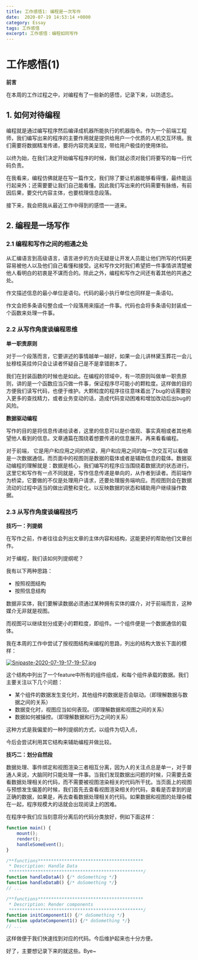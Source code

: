 ```yaml
---
title: 工作感悟1: 编程是一次写作
date:  2020-07-19 14:53:14 +0800
category: Essay
tags: 工作感悟
excerpt: 工作感悟：编程如同写作
---
```




# 工作感悟(1)



**前言**

在本周的工作过程之中，对编程有了一些新的感悟，记录下来，以防遗忘。



## 1. 如何对待编程

编程就是通过编写程序然后编译成机器所能执行的机器指令。作为一个前端工程师，我们编写出来的程序的主要作用就是提供给用户一个优质的人机交互环境。我们需要将数据精准传递，要将内容完美呈现，带给用户极佳的使用体验。

以终为始，在我们决定开始编写程序的时候，我们就必须对我们将要写的每一行代码负责。

在我看来，编程仿佛就是在写一篇作文，我们除了要让机器能够看得懂，最终能运行起来外；还需要要让我们自己能看懂。因此我们写出来的代码需要有脉络，有前因后果，要交代内容主体，也要梳理信息段落。

接下来，我会把我从最近工作中得到的感悟一一道来。



## 2. 编程是一场写作

### 2.1 编程和写作之间的相通之处

从汇编语言到高级语言，语言进步的方向无疑是让开发人员能让他们所写的代码更容易被他人以及他们自己看懂和接受。这和写作文时我们希望把一件事情讲清楚被他人看明白的初衷是不谋而合的。除此之外，编程和写作之间还有着其他的共通之处。

作文描述信息的最小单位是语句。代码的最小执行单位也同样是一条语句。

作文会把多条语句整合成一个段落用来描述一件事。代码也会将多条语句封装成一个函数来处理一件事。



### 2.2 从写作角度谈编程思维

**单一职责原则**

对于一个段落而言，它要讲述的事情越单一越好，如果一会儿讲林黛玉葬花一会儿扯穆桂英挂帅只会让读者怀疑自己是不是拿错剧本了。

我们在封装函数的时候也是如此。在编程的领域中，有一项原则叫做单一职责原则，讲的是一个函数应当只做一件事，保证程序尽可能小的颗粒度。这样做的目的方便我们读写代码，也便于维护。大颗粒度的程序往往意味着出了bug的话需要投入更多的查找精力，或者业务变动的话，造成代码变动困难和增加改动后出bug的风险。



**数据驱动编程**

写作的目的是将信息传递给读者，这里的信息可以是价值观、事实真相或者其他希望他人看到的信息。文章通篇在围绕着想要传递的信息展开。再来看看编程。

对于前端， 它是用户和应用之间的桥梁，用户和应用之间的每一次交互可以看做是一次数据通信。而页面中的视图则是数据的载体或者是辅助信息的载体。数据驱动编程的理解就是：数据是核心，我们编写的程序应当围绕着数据流的状态进行。这里它和写作有一点不同就是，写作信息传递是单向的，从作者到读者。而前端作为桥梁，它要做的不仅是处理用户请求，还要处理服务端响应。而视图则会在数据流动的过程中适当的做出调整和变化，以反映数据的状态和辅助用户继续操作数据。



### 2.3 从写作角度谈编程技巧

**技巧一：列提纲**

在写作之前，作者往往会列出文章的主体内容和结构，这能更好的帮助他们文章创作。

对于编程，我们该如何列提纲呢？

我有以下两种思路：

* 按照视图结构
* 按照信息结构

数据非实体，我们要解读数据必须通过某种拥有实体的媒介，对于前端而言，这种媒介无非就是视图。

而视图可以继续划分成更小的颗粒度，即组件。一个组件便是一个数据通信的载体。

我在本周的工作中尝试了按视图结构来编程的思路，列出的结构大致长下面的模样：

[![Snipaste-2020-07-19-17-19-57.jpg](https://i.postimg.cc/PqQyYzmd/Snipaste-2020-07-19-17-19-57.jpg)](https://postimg.cc/Y4jQwFnP)



这个结构中列出了一个feature中所有的组件组成，和每个组件承载的数据。我们主要关注以下几个问题：

* 某个组件的数据发生变化时，其他组件的数据是否会联动。（即理解数据与数据之间的关系）
* 数据变化时，视图应当如何表现。（即理解数据和视图之间的关系）
* 数据如何被操控。（即理解数据和行为之间的关系）

这种方式是我偏爱的一种列提纲的方式，以组件为切入点，

今后会尝试利用其它结构来辅助编程并做比较。



**技巧二：划分自然段**

数据处理、事件绑定和视图渲染三者相互分离，因为人的关注点总是单一，对于普通人来说，大脑同时只能处理一件事。当我们发现数据出问题的时候，只需要去查看数据处理相关的代码，而不需要被视图渲染相关的代码所干扰。当页面上的视图与预想发生偏差的时候，我们首先去查看视图渲染相关的代码，查看是否拿到的是正确的数据，如果是，再去查看数据处理相关的代码。如果数据和视图的处理杂糅在一起，程序规模大的话就会出现阅读上的困难。

在程序中我们应当刻意将分离后的代码分类放好，例如下面这样：

```js
function main() {
    mount();
	render();
    handleSomeEvent();
}

/**functions****************************************
 * Description: Handle Data
 ***************************************************/
function handleDataA() {/* doSomething */}
function handleDataB() {/* doSomething */}
// ...

/**functions****************************************
 * Description: Render components
 ***************************************************/
function initComponent1() {/* doSomething */}
function updateComponent1() {/* doSomething */}
// ...
```

这样做便于我们快速找到对应的代码。今后维护起来也十分方便。



好了，主要想记录下来的就这些。Bye~



